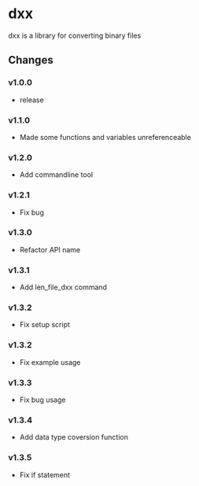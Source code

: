 # dxx

dxx is a library for converting binary files

## Changes

### v1.0.0

- release

### v1.1.0

- Made some functions and variables unreferenceable

### v1.2.0

- Add commandline tool

### v1.2.1

- Fix bug

### v1.3.0

- Refactor API name

### v1.3.1

- Add len_file_dxx command

### v1.3.2

- Fix setup script

### v1.3.2

- Fix example usage

### v1.3.3

- Fix bug usage

### v1.3.4

- Add data type coversion function

### v1.3.5

- Fix if statement
